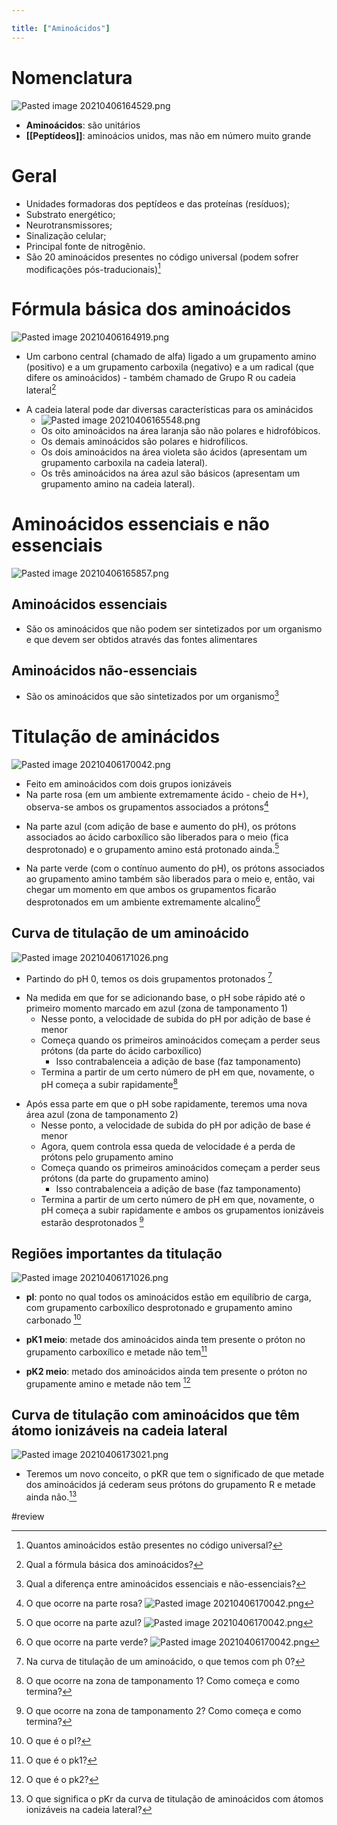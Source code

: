 ```yaml
---

title: ["Aminoácidos"]
---
```

# Nomenclatura
![Pasted image 20210406164529.png](Pasted%20image%2020210406164529.png)
+ **Aminoácidos**:  são unitários
+ **[[Peptídeos]]**: aminoácios unidos, mas não em número muito grande

# Geral
+ Unidades formadoras dos peptídeos e das proteínas (resíduos); 
+ Substrato energético; 
+ Neurotransmissores; 
+ Sinalização celular; 
+ Principal fonte de nitrogênio.
+ São 20 aminoácidos presentes no código universal (podem sofrer modificações pós-traducionais)[^607700]

[^607700]: Quantos aminoácidos estão presentes no código universal?


# Fórmula básica dos aminoácidos
![Pasted image 20210406164919.png](Pasted%20image%2020210406164919.png)
+ Um carbono central (chamado de alfa) ligado a um grupamento amino (positivo) e a um grupamento carboxila (negativo) e a um radical (que difere os aminoácidos) - também chamado de Grupo R ou cadeia lateral[^844201]

[^844201]: Qual a fórmula básica dos aminoácidos?

+ A cadeia lateral pode dar diversas características para os aminácidos
	+ ![Pasted image 20210406165548.png](Pasted%20image%2020210406165548.png)
	+ Os oito aminoácidos na área laranja são não polares e hidrofóbicos. 
	+ Os demais aminoácidos são polares e hidrofílicos. 
	+ Os dois aminoácidos na área violeta são ácidos (apresentam um grupamento carboxila na cadeia lateral). 
	+ Os três aminoácidos na área azul são básicos (apresentam um grupamento amino na cadeia lateral).

# Aminoácidos essenciais e não essenciais
![Pasted image 20210406165857.png](Pasted%20image%2020210406165857.png)
## Aminoácidos essenciais
+ São os aminoácidos que não podem ser sintetizados por um organismo e que devem ser obtidos através das fontes alimentares

## Aminoácidos não-essenciais
+ São os aminoácidos que são sintetizados por um organismo[^282422]

[^282422]: Qual a diferença entre aminoácidos essenciais e não-essenciais?


# Titulação de aminácidos
![Pasted image 20210406170042.png](Pasted%20image%2020210406170042.png)
+ Feito em aminoácidos com dois grupos ionizáveis
+ Na parte rosa (em um ambiente extremamente ácido - cheio de H+), observa-se ambos os grupamentos associados a prótons[^870723]

[^870723]: O que ocorre na parte rosa? ![Pasted image 20210406170042.png](Pasted%20image%2020210406170042.png)

+ Na parte azul (com adição de base e aumento do pH), os prótons associados ao ácido carboxílico são liberados para o meio (fica desprotonado) e o grupamento amino está protonado ainda.[^346615]

[^346615]: O que ocorre na parte azul? ![Pasted image 20210406170042.png](Pasted%20image%2020210406170042.png)

+ Na parte verde (com o contínuo aumento do pH), os prótons associados ao grupamento amino também são liberados para o meio e, então, vai chegar um momento em que ambos os grupamentos ficarão desprotonados em um ambiente extremamente alcalino[^52260]

[^52260]: O que ocorre na parte verde? ![Pasted image 20210406170042.png](Pasted%20image%2020210406170042.png)


## Curva de titulação de um aminoácido
![Pasted image 20210406171026.png](Pasted%20image%2020210406171026.png)
+ Partindo do pH 0, temos os dois grupamentos protonados [^862423]

[^862423]: Na curva de titulação de um aminoácido, o que temos com ph 0?

+ Na medida em que for se adicionando base, o pH sobe rápido até o primeiro momento marcado em azul (zona de tamponamento 1)
	+ Nesse ponto, a velocidade de subida do pH por adição de base é menor
	+ Começa quando os primeiros aminoácidos começam a perder seus prótons (da parte do ácido carboxílico)
		+ Isso contrabalenceia a adição de base (faz tamponamento)
	+ Termina a partir de um certo número de pH em que, novamente, o pH começa a subir rapidamente[^125577]

[^125577]: O que ocorre na zona de tamponamento 1? Como começa e como termina?

+ Após essa parte em que o pH sobe rapidamente, teremos uma nova área azul (zona de tamponamento 2)
	+ Nesse ponto, a velocidade de subida do pH por adição de base é menor
	+ Agora, quem controla essa queda de velocidade é a perda de prótons pelo grupamento amino
	+ Começa quando os primeiros aminoácidos começam a perder seus prótons (da parte do grupamento amino)
		+ Isso contrabalenceia a adição de base (faz tamponamento)
	+ Termina a partir de um certo número de pH em que, novamente, o pH começa a subir rapidamente e ambos os grupamentos ionizáveis estarão desprotonados [^233655]

[^233655]: O que ocorre na zona de tamponamento 2? Como começa e como termina?


## Regiões importantes da titulação
![Pasted image 20210406171026.png](Pasted%20image%2020210406171026.png)
+ **pI**: ponto no qual todos os aminoácidos estão em equilíbrio de carga, com grupamento carboxílico desprotonado e grupamento amino carbonado [^449084]

[^449084]: O que é o pI?

+ **pK1 meio**: metade dos aminoácidos ainda tem presente o próton no grupamento carboxílico e metade não tem[^290463]

[^290463]: O que é o pk1?

+ **pK2 meio**: metado dos aminoácidos ainda tem presente o próton no grupamente amino e metade não tem [^837763]

[^837763]: O que é o pk2?


## Curva de titulação com aminoácidos que têm átomo ionizáveis na cadeia lateral
![Pasted image 20210406173021.png](Pasted%20image%2020210406173021.png)
+ Teremos um novo conceito, o pKR que tem o significado de que metade dos aminoácidos já cederam seus prótons do grupamento R e metade ainda não.[^90262]

[^90262]: O que significa o pKr da curva de titulação de aminoácidos com átomos ionizáveis na cadeia lateral?


#review 
